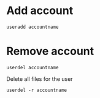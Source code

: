 # Add account

`useradd accountname`

# Remove account

`userdel accountname`

Delete all files for the user

`userdel -r accountname`
